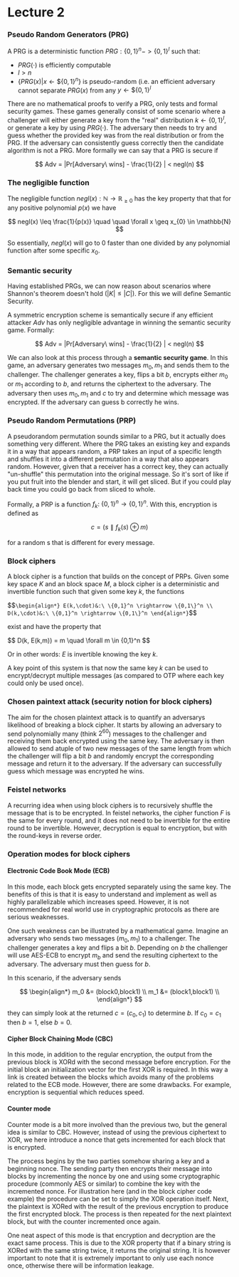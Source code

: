 # Lecture 2

### Pseudo Random Generators (PRG)
A PRG is a deterministic function $`PRG: \{0,1\}^n -> \{0,1\}^l`$ such that:
- $PRG(\cdot)$ is efficiently computable
- $l > n$
- $`\{PRG(x) | x \leftarrow \$ \{0,1\}^n\}`$ is pseudo-random (i.e. an efficient adversary cannot separate $PRG(x)$ from any $`y \leftarrow \$ \{0,1\}^l`$

There are no mathematical proofs to verify a PRG, only tests and formal security games. These games generally consist of some scenario where a challenger will either generate a key from the "real" distribution $`k \leftarrow \{0,1\}^l`$, or generate a key by using $PRG(\cdot)$. The adversary then needs to try and guess whether the provided key was from the real distribution or from the PRG. If the adversary can consistently guess correctly then the candidate algorithm is not a PRG. More formally we can say that a PRG is secure if 

$$
Adv = |Pr[Adversary\ wins] - \frac{1}{2} | < negl(n)
$$

### The negligible function
The negligible function $negl(x): \mathbb{N} \rightarrow \mathbb{R}_{\geq 0}$ has the key property that that for any positive polynomial $p(x)$ we have

$$
negl(x) \leq \frac{1}{p(x)} \quad \quad \forall x \geq x_{0} \in \mathbb{N}
$$

So essentially, $negl(x)$ will go to 0 faster than one divided by any polynomial function after some specific $x_0$. 

### Semantic security
Having established PRGs, we can now reason about scenarios where Shannon's theorem doesn't hold ($|K| \leq |C|$). For this we will define Semantic Security.

A symmetric encryption scheme is semantically secure if any efficient attacker $Adv$ has only negligible advantage in winning the semantic security game. Formally:

$$
Adv = |Pr[Adversary\ wins] - \frac{1}{2} | < negl(n)
$$

We can also look at this process through a **semantic security game**. In this game, an adversary generates two messages $m_{0},m_{1}$ and sends them to the challenger. The challenger generates a key, flips a bit $b$, encrypts either $m_{0}$ or $m_{1}$ according to $b$, and returns the ciphertext to the adversary. The adversary then uses $m_{0},m_{1}$ and $c$ to try and determine which message was encrypted. If the adversary can guess b correctly he wins. 

### Pseudo Random Permutations (PRP)
A pseudorandom permutation sounds similar to a PRG, but it actually does something very different. Where the PRG takes an existing key and expands it in a way that appears random, a PRP takes an input of a specific length and shuffles it into a different permutation in a way that also appears random. However, given that a receiver has a correct key, they can actually "un-shuffle" this permutation into the original message. So it's sort of like if you put fruit into the blender and start, it will get sliced. But if you could play back time you could go back from sliced to whole. 

Formally, a PRP is a function $`f_{k}:\ \{0,1\}^n \rightarrow \{0,1\}^n`$. With this, encryption is defined as 

$$
c = (s \parallel f_k(s) \oplus m)
$$

for a random s that is different for every message.

### Block ciphers
A block cipher is a function that builds on the concept of PRPs. Given some key space $K$ and an block space $M$, a block cipher is a deterministic and invertible function such that given some key $k$, the functions 

$$`
\begin{align*}
E(k,\cdot)&:\ \{0,1}^n \rightarrow \{0,1\}^n \\
D(k,\cdot)&:\ \{0,1}^n \rightarrow \{0,1\}^n
\end{align*}
`$$

exist and have the property that 

$$
D(k, E(k,m)) = m \quad \forall m \in \{0,1}^n
$$

Or in other words: $E$ is invertible knowing the key $k$.

A key point of this system is that now the same key $k$ can be used to encrypt/decrypt multiple messages (as compared to OTP where each key could only be used once).

### Chosen paintext attack (security notion for block ciphers)
The aim for the chosen plaintext attack is to quantify an adversarys likelihood of breaking a block cipher. It starts by allowing an adversary to send polynomially many (think $2^{60}$) messages to the challenger and receiving them back encrypted using the same key. The adversary is then allowed to send atuple of two new messages of the same length from which the challenger will flip a bit $b$ and randomly encrypt the corresponding message and return it to the adversary. If the adversary can successfully guess which message was encrypted he wins. 

### Feistel networks
A recurring idea when using block ciphers is to recursively shuffle the message that is to be encrypted. In feistel networks, the cipher function $F$ is the same for every round, and it does not need to be invertible for the entire round to be invertible. However, decryption is equal to encryption, but with the round-keys in reverse order.

### Operation modes for block ciphers

#### Electronic Code Book Mode (ECB)
In this mode, each block gets encrypted separately using the same key. The benefits of this is that it is easy to understand and implement as well as highly parallelizable which increases speed. However, it is not recommended for real world use in cryptographic protocols as there are serious weaknesses.

One such weakness can be illustrated by a mathematical game. Imagine an adversary who sends two messages $(m_0,m_1)$ to a challenger. The challenger generates a key and flips a bit $b$. Depending on $b$ the challenger will use AES-ECB to encrypt $m_b$ and send the resulting ciphertext to the adversary. The adversary must then guess for $b$. 

In this scenario, if the adversary sends 

$$
\begin{align*}
m_0 &= (block0,block1) \\
m_1 &= (block1,block1) \\
\end{align*}
$$

they can simply look at the returned $c = (c_0,c_1)$ to determine $b$. If $c_0 = c_1$ then $b=1$, else $b = 0$.

#### Cipher Block Chaining Mode (CBC)
In this mode, in addition to the regular encryption, the output from the previous block is XORd with the second message before encryption. For the initial block an initialization vector for the first XOR is required. In this way a link is created between the blocks which avoids many of the problems related to the ECB mode. However, there are some drawbacks. For example, encryption is sequential which reduces speed.

#### Counter mode 
Counter mode is a bit more involved than the previous two, but the general idea is similar to CBC. However, instead of using the previous ciphertext to XOR, we here introduce a nonce that gets incremented for each block that is encrypted. 

The process begins by the two parties somehow sharing a key and a beginning nonce. The sending party then encrypts their message into blocks by incrementing the nonce by one and using some cryptographic procedure (commonly AES or similar) to combine the key with the incremented nonce. For illustration here (and in the block cipher code example) the procedure can be set to simply the XOR operation itself. Next, the plaintext is XORed with the result of the previous encryption to produce the first encrypted block. The process is then repeated for the next plaintext block, but with the counter incremented once again. 

One neat aspect of this mode is that encryption and decryption are the exact same process. This is due to the XOR property that if a binary string is XORed with the same string twice, it returns the original string. It is however important to note that it is extremely important to only use each nonce once, otherwise there will be information leakage.
